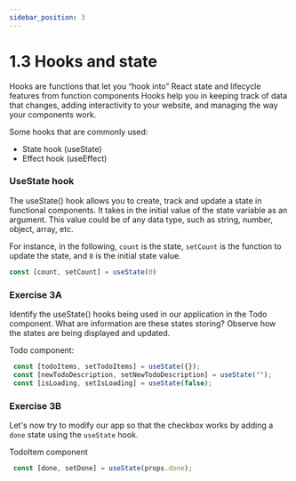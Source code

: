 ```yaml
---
sidebar_position: 3
---
```


# 1.3 Hooks and state

Hooks are functions that let you “hook into” React state and lifecycle features from function components Hooks help you in keeping track of data that changes, adding interactivity to your website, and managing the way your components work.

Some hooks that are commonly used: 
- State hook (useState)
- Effect hook (useEffect)

### UseState hook

The useState() hook allows you to create, track and update a state in functional components. It takes in the initial value of the state variable as an argument. This value could be of any data type, such as string, number, object, array, etc.

For instance, in the following, `count` is the state, `setCount` is the function to update the state, and `0` is the initial state value.

``` jsx
const [count, setCount] = useState(0) 
```

### Exercise 3A

Identify the useState() hooks being used in our application in the Todo component. What are information are these states storing? Observe how the states are being displayed and updated. 

Todo component:
``` jsx
 const [todoItems, setTodoItems] = useState({});
 const [newTodoDescription, setNewTodoDescription] = useState("");
 const [isLoading, setIsLoading] = useState(false);
```

### Exercise 3B

Let's now try to modify our app so that the checkbox works by adding a `done` state using the `useState` hook.

TodoItem component
``` jsx
 const [done, setDone] = useState(props.done);
```

